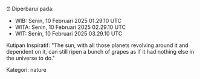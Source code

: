 ⏰ Diperbarui pada:
- WIB: Senin, 10 Februari 2025 01.29.10 UTC
- WITA: Senin, 10 Februari 2025 02.29.10 UTC
- WIT: Senin, 10 Februari 2025 03.29.10 UTC

Kutipan Inspiratif:
"The sun, with all those planets revolving around it and dependent on it, can still ripen a bunch of grapes as if it had nothing else in the universe to do."


Kategori: nature

